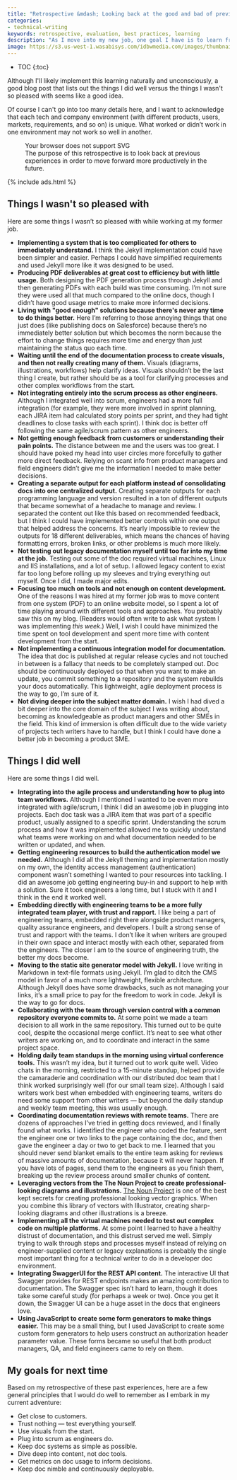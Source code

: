 ```yaml
---
title: "Retrospective &mdash; Looking back at the good and bad of previous experiences"
categories:
- technical-writing
keywords: retrospective, evaluation, best practices, learning
description: "As I move into my new job, one goal I have is to learn from the experiences at my former job and improve this time around. I want to avoid repeating the same mistakes but also remember to build on those things that worked. This post is a retrospective look at the good and bad of previous experiences."
image: https://s3.us-west-1.wasabisys.com/idbwmedia.com/images/thumbnails/retrospectivethumb.png
---
```


* TOC
{:toc}

Although I'll likely implement this learning naturally and unconsciously, a good blog post that lists out the things I did well versus the things I wasn't so pleased with seems like a good idea.

Of course I can't go into too many details here, and I want to acknowledge that each tech and company environment (with different products, users, markets, requirements, and so on) is unique. What worked or didn’t work in one environment may not work so well in another.

<div style="max-width:500px;">
<figure>
<object type="image/svg+xml" data="{{ "https://s3.us-west-1.wasabisys.com/idbwmedia.com/images/retrospective.svg" | prepend: site.baseurl}}">Your browser does not support SVG</object><figcaption>The purpose of this retrospective is to look back at previous experiences in order to move forward more productively in the future.</figcaption></figure>
</div>

{% include ads.html %}

## Things I wasn't so pleased with

Here are some things I wasn’t so pleased with while working at my former job.

* **Implementing a system that is too complicated for others to immediately understand.** I think the Jekyll implementation could have been simpler and easier. Perhaps I could have simplified requirements and used Jekyll more like it was designed to be used.
* **Producing PDF deliverables at great cost to efficiency but with little usage.** Both designing the PDF generation process through Jekyll and then generating PDFs with each build was time consuming. I’m not sure they were used all that much compared to the online docs, though I didn’t have good usage metrics to make more informed decisions.
* **Living with "good enough" solutions because there's never any time to do things better.** Here I’m referring to those annoying things that one just does (like publishing docs on Salesforce) because there’s no immediately better solution but which becomes the norm because the effort to change things requires more time and energy than just maintaining the status quo each time.
* **Waiting until the end of the documentation process to create visuals, and then not really creating many of them.** Visuals (diagrams, illustrations, workflows) help clarify ideas. Visuals shouldn’t be the last thing I create, but rather should be as a tool for clarifying processes and other complex workflows from the start.
* **Not integrating entirely into the scrum process as other engineers.** Although I integrated well into scrum, engineers had a more full integration (for example, they were more involved in sprint planning, each JIRA item had calculated story points per sprint, and they had tight deadlines to close tasks with each sprint). I think doc is better off following the same agile/scrum pattern as other engineers.
* **Not getting enough feedback from customers or understanding their pain points.** The distance between me and the users was too great. I should have poked my head into user circles more forcefully to gather more direct feedback. Relying on scant info from product managers and field engineers didn’t give me the information I needed to make better decisions.
* **Creating a separate output for each platform instead of consolidating docs into one centralized output.** Creating separate outputs for each programming language and version resulted in a ton of different outputs that became somewhat of a headache to manage and review. I separated the content out like this based on recommended feedback, but I think I could have implemented better controls within one output that helped address the concerns. It’s nearly impossible to review the outputs for 18 different deliverables, which means the chances of having formatting errors, broken links, or other problems is much more likely.
* **Not testing out legacy documentation myself until too far into my time at the job.** Testing out some of the doc required virtual machines, Linux and IIS installations, and a lot of setup. I allowed legacy content to exist far too long before rolling up my sleeves and trying everything out myself. Once I did, I made major edits.
* **Focusing too much on tools and not enough on content development.** One of the reasons I was hired at my former job was to move content from one system (PDF) to an online website model, so I spent a lot of time playing around with different tools and approaches. You probably saw this on my blog. (Readers would often write to ask what system I was implementing *this week*.) Well, I wish I could have minimized the time spent on tool development and spent more time with content development from the start.
* **Not implementing a continuous integration model for documentation.** The idea that doc is published at regular release cycles and not touched in between is a fallacy that needs to be completely stamped out. Doc should be continuously deployed so that when you want to make an update, you commit something to a repository and the system rebuilds your docs automatically. This lightweight, agile deployment process is the way to go, I’m sure of it.
* **Not diving deeper into the subject matter domain.** I wish I had dived a bit deeper into the core domain of the subject I was writing about, becoming as knowledgeable as product managers and other SMEs in the field. This kind of immersion is often difficult due to the wide variety of projects tech writers have to handle, but I think I could have done a better job in becoming a product SME.


## Things I did well

Here are some things I did well.

* **Integrating into the agile process and understanding how to plug into team workflows.** Although I mentioned I wanted to be even more integrated with agile/scrum, I think I did an awesome job in plugging into projects. Each doc task was a JIRA item that was part of a specific product, usually assigned to a specific sprint. Understanding the scrum process and how it was implemented allowed me to quickly understand what teams were working on and what documentation needed to be written or updated, and when.
* **Getting engineering resources to build the authentication model we needed.** Although I did all the Jekyll theming and implementation mostly on my own, the identity access management (authentication) component wasn’t something I wanted to pour resources into tackling. I did an awesome job getting engineering buy-in and support to help with a solution. Sure it took engineers a long time, but I stuck with it and I think in the end it worked well.
* **Embedding directly with engineering teams to be a more fully integrated team player, with trust and rapport.** I like being a part of engineering teams, embedded right there alongside product managers, quality assurance engineers, and developers. I built a strong sense of trust and rapport with the teams. I don’t like it when writers are grouped in their own space and interact mostly with each other, separated from the engineers. The closer I am to the source of engineering truth, the better my docs become.
* **Moving to the static site generator model with Jekyll.** I love writing in Markdown in text-file formats using Jekyll. I’m glad to ditch the CMS model in favor of a much more lightweight, flexible architecture. Although Jekyll does have some drawbacks, such as not managing your links, it’s a small price to pay for the freedom to work in code. Jekyll is the way to go for docs.
* **Collaborating with the team through version control with a common repository everyone commits to.** At some point we made a team decision to all work in the same repository. This turned out to be quite cool, despite the occasional merge conflict. It’s neat to see what other writers are working on, and to coordinate and interact in the same project space.
* **Holding daily team standups in the morning using virtual conference tools.** This wasn’t my idea, but it turned out to work quite well. Video chats in the morning, restricted to a 15-minute standup, helped provide the camaraderie and coordination with our distributed doc team that I think worked surprisingly well (for our small team size). Although I said writers work best when embedded with engineering teams, writers do need some support from other writers &mdash; but beyond the daily standup and weekly team meeting, this was usually enough.
* **Coordinating documentation reviews with remote teams.** There are dozens of approaches I’ve tried in getting docs reviewed, and I finally found what works. I identified the engineer who coded the feature, sent the engineer one or two links to the page containing the doc, and then gave the engineer a day or two to get back to me. I learned that you should never send blanket emails to the entire team asking for reviews of massive amounts of documentation, because it will never happen. If you have lots of pages, send them to the engineers as you finish them, breaking up the review process around smaller chunks of content.
* **Leveraging vectors from the The Noun Project to create professional-looking diagrams and illustrations.** [The Noun Project](https://thenounproject.com/) is one of the best kept secrets for creating professional looking vector graphics. When you combine this library of vectors with Illustrator, creating sharp-looking diagrams and other illustrations is a breeze.
* **Implementing all the virtual machines needed to test out complex code on multiple platforms.** At some point I learned to have a healthy distrust of documentation, and this distrust served me well. Simply trying to walk through steps and processes myself instead of relying on engineer-supplied content or legacy explanations is probably the single most important thing for a technical writer to do in a developer doc environment.
* **Integrating SwaggerUI for the REST API content.** The interactive UI that Swagger provides for REST endpoints makes an amazing contribution to documentation. The Swagger spec isn’t hard to learn, though it does take some careful study (for perhaps a week or two). Once you get it down, the Swagger UI can be a huge asset in the docs that engineers love.
* **Using JavaScript to create some form generators to make things easier.** This may be a small thing, but I used JavaScript to create some custom form generators to help users construct an authorization header parameter value. These forms became so useful that both product managers, QA, and field engineers came to rely on them.

## My goals for next time

Based on my retrospective of these past experiences, here are a few general principles that I would do well to remember as I embark in my current adventure:

* Get close to customers.
* Trust nothing — test everything yourself.
* Use visuals from the start.
* Plug into scrum as engineers do.
* Keep doc systems as simple as possible.
* Dive deep into content, not doc tools.
* Get metrics on doc usage to inform decisions.
* Keep doc nimble and continuously deployable.
